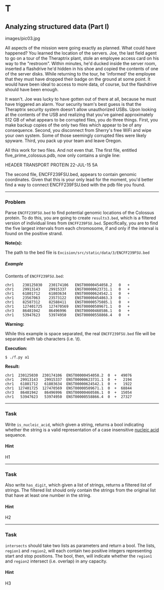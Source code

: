 T
=====

Analyzing structured data (Part I)
--------

images/pic03.jpg

All aspects of the mission were going exactly as planned. What could have happened? You learned the location of the servers. Joe, the last field agent to go on a tour of the Theraptrix plant, stole an employee access card on his way to the "restroom". Within minutes, he'd ducked inside the server room, inserted a flashdrive he'd hidden in his shoe and copied the contents of one of the server disks. While returning to the tour, he 'informed' the employee that they must have dropped their badge on the ground at some point. It would have been ideal to access to more data, of course, but the flashdrive should have been enough.

It wasn't. Joe was lucky to have gotten out of there at all, because he must have triggered an alarm. Your security team's best guess is that the Theraptrix security system doesn't allow unauthorized USBs. Upon looking at the contents of the USB and realizing that you've gained approximately 512 GB of what appears to be corrupted files, you do three things. First, you make backup copies of the only two files which appear to be of any consequence. Second, you disconnect from Sherry's free WiFi and wipe your own system. Some of those seemingly corrupted files were likely spyware. Third, you pack up your team and leave Oregon.


All this work for two files. And not even that. The first file, entitled five_prime_colossus.pdb, now only contains a single line:

HEADER    TRANSPORT PROTEIN                       22-JUL-15   5A

The second file, ENCFF239FSU.bed, appears to contain genomic coordinates. Given that this is your only lead for the moment, you'd better find a way to connect ENCFF239FSU.bed with the pdb file you found.

---

### Problem

Parse `ENCFF239FSU.bed` to find potential genomic locations of the Colossus protein. To do this, you are going to create `results3.bed`, which is a filtered version of individual lines from `ENCFF239FSU.bed`. Specifically, you are to find the five largest intervals from each chromosome, if and only if the interval is found on the positive strand.

**Note(s):**

The path to the bed file is `Excision/src/static/data/3/ENCFF239FSU.bed`

##### Example

Contents of `ENCFF239FSU.bed`:

    chr1	230125030	230174106	ENST00000454058.2	0	+  
    chr1	29913143	29915337	ENST00000623731.1	0	+  
    chr1	61801712	61803634	ENST00000624542.1	0	+  
    chr1	23567063	23573122	ENST00000454863.3	0	-  
    chr1	82587312	82588411	ENST00000575085.1	0	+  
    chr1	127401725	127470569	ENST00000509671.1	0	+  
    chr3	86481942	86496996	ENST00000460586.1	0	+  
    chr1	53947623	53974950	ENST00000558866.4	0	+  

**Warning:**

While this example is space separated, the real `ENCFF239FSU.bed` file will be separated with tab characters (i.e. \t).

**Execution:**

`$ ./f.py a1`

**Result:**

    chr1  230125030  230174106  ENST00000454058.2  0  +  49076  
    chr1   29913143   29915337  ENST00000623731.1  0  +   2194  
    chr1   61801712   61803634  ENST00000624542.1  0  +   1922  
    chr1  127401725  127470569  ENST00000509671.1  0  +  68844  
    chr3   86481942   86496996  ENST00000460586.1  0  +  15054  
    chr1   53947623   53974950  ENST00000558866.4  0  +  27327

---

### Task

Write `is_nucleic_acid`, which given a string, returns a bool indicating whether the string is a valid representation of a case insensitive [nucleic acid](https://en.wikipedia.org/wiki/Nucleic_acid_notation) sequence.

#### Hint

H1

---

### Task

Also write `has_digit`, which given a list of strings, returns a filtered list of strings. The filtered list should only contain the strings from the original list that have at least one number in the string.

#### Hint

H2

---

### Task

`intersects` should take two lists as parameters and return a bool. The lists, `region1` and `region2`, will each contain two positive integers representing start and stop positions. The bool, then, will indicate whether the `region1` and `region2` intersect (i.e. overlap) in any capacity.

#### Hint

H3

